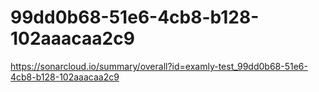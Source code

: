 # 99dd0b68-51e6-4cb8-b128-102aaacaa2c9
https://sonarcloud.io/summary/overall?id=examly-test_99dd0b68-51e6-4cb8-b128-102aaacaa2c9
